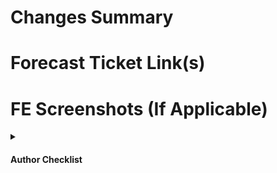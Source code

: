 # Changes Summary



# Forecast Ticket Link(s)



# FE Screenshots (If Applicable)



<details>
    <summary><h4>Author Checklist</h4></summary>

    - [ ]  Can a reviewer skim this PR / Is this a non code change?
    - [ ]  Followed DRY (Don't repeat yourself)
    - [ ]  Migrations Required/Applied?
    - [ ]  Dependency Updates Required
    - [ ]  Tests Added
    - [ ]  Documentation Updated (If Applicable)
</details>
